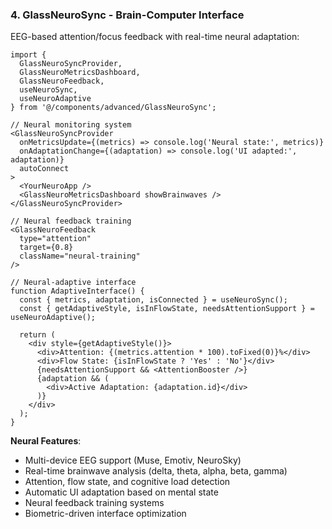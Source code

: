 ### 4. GlassNeuroSync - Brain-Computer Interface

EEG-based attention/focus feedback with real-time neural adaptation:

```tsx
import { 
  GlassNeuroSyncProvider,
  GlassNeuroMetricsDashboard,
  GlassNeuroFeedback,
  useNeuroSync,
  useNeuroAdaptive
} from '@/components/advanced/GlassNeuroSync';

// Neural monitoring system
<GlassNeuroSyncProvider
  onMetricsUpdate={(metrics) => console.log('Neural state:', metrics)}
  onAdaptationChange={(adaptation) => console.log('UI adapted:', adaptation)}
  autoConnect
>
  <YourNeuroApp />
  <GlassNeuroMetricsDashboard showBrainwaves />
</GlassNeuroSyncProvider>

// Neural feedback training
<GlassNeuroFeedback 
  type="attention" 
  target={0.8}
  className="neural-training"
/>

// Neural-adaptive interface
function AdaptiveInterface() {
  const { metrics, adaptation, isConnected } = useNeuroSync();
  const { getAdaptiveStyle, isInFlowState, needsAttentionSupport } = useNeuroAdaptive();
  
  return (
    <div style={getAdaptiveStyle()}>
      <div>Attention: {(metrics.attention * 100).toFixed(0)}%</div>
      <div>Flow State: {isInFlowState ? 'Yes' : 'No'}</div>
      {needsAttentionSupport && <AttentionBooster />}
      {adaptation && (
        <div>Active Adaptation: {adaptation.id}</div>
      )}
    </div>
  );
}
```

**Neural Features**:
- Multi-device EEG support (Muse, Emotiv, NeuroSky)
- Real-time brainwave analysis (delta, theta, alpha, beta, gamma)
- Attention, flow state, and cognitive load detection
- Automatic UI adaptation based on mental state
- Neural feedback training systems
- Biometric-driven interface optimization
